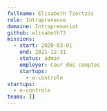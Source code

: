 ```yaml
---
fullname: Elisabeth Tzortzis
role: Intrapreneuse
domaine: Intraprenariat
github: elisabeth73
missions:
  - start: 2020-03-01
    end: 2021-12-31
    status: admin
    employer: Cour des comptes
    startups:
      - e-controle
startups:
  - e-controle
teams: []
---
```

